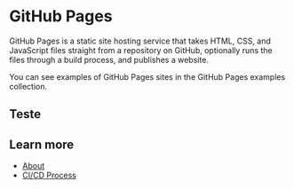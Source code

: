 # GitHub Pages

GitHub Pages is a static site hosting service that takes HTML, CSS, and JavaScript files straight from a repository on GitHub, optionally runs the files through a build process, and publishes a website. 

You can see examples of GitHub Pages sites in the GitHub Pages examples collection.

## Teste

## Learn more
- [About](About.md)
- [CI/CD Process](ci-cd.md)
